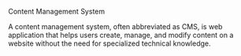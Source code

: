 Content Management System

A content management system, often abbreviated as CMS, is web application that helps users create, manage, and modify content on a website without the need for specialized technical knowledge.


